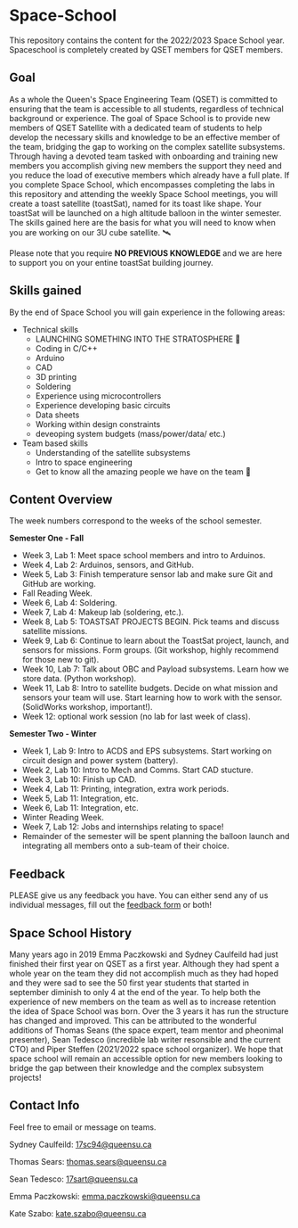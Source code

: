 # Space-School
This repository contains the content for the 2022/2023 Space School year. Spaceschool is completely created by QSET members for QSET members.

## Goal
As a whole the Queen's Space Engineering Team (QSET) is committed to ensuring that the team is accessible to all students, regardless of technical background or experience. The goal of Space School is to provide new members of QSET Satellite with a dedicated team of students to help develop the necessary skills and knowledge to be an effective member of the team, bridging the gap to working on the complex satellite subsystems. Through having a devoted team tasked with onboarding and training new members you accomplish giving new members the support they need and you reduce the load of executive members which already have a full plate. If you complete Space School, which encompasses completing the labs in this repository and attending the weekly Space School meetings, you will create a toast satellite (toastSat), named for its toast like shape. Your toastSat will be launched on a high altitude balloon in the winter semester. The skills gained here are the basis for what you will need to know when you are working on our 3U cube satellite. 🛰️


Please note that you require **NO PREVIOUS KNOWLEDGE** and we are here to support you on your entine toastSat building journey. 

## Skills gained
By the end of Space School you will gain experience in the following areas:

- Technical skills
  - LAUNCHING SOMETHING INTO THE STRATOSPHERE :rocket:
  - Coding in C/C++
  - Arduino
  - CAD
  - 3D printing
  - Soldering
  - Experience using microcontrollers
  - Experience developing basic circuits
  - Data sheets
  - Working within design constraints
  - deveoping system budgets (mass/power/data/ etc.)
- Team based skills
  - Understanding of the satellite subsystems
  - Intro to space engineering
  - Get to know all the amazing people we have on the team 🙂

## Content Overview
The week numbers correspond to the weeks of the school semester.

**Semester One - Fall** 
- Week 3, Lab 1: Meet space school members and intro to Arduinos.
- Week 4, Lab 2: Arduinos, sensors, and GitHub.
- Week 5, Lab 3: Finish temperature sensor lab and make sure Git and GitHub are working.
- Fall Reading Week.
- Week 6, Lab 4: Soldering.
- Week 7, Lab 4: Makeup lab (soldering, etc.).
- Week 8, Lab 5: TOASTSAT PROJECTS BEGIN. Pick teams and discuss satellite missions.
- Week 9, Lab 6: Continue to learn about the ToastSat project, launch, and sensors for missions. Form groups.
                 (Git workshop, highly recommend for those new to git).
- Week 10, Lab 7: Talk about OBC and Payload subsystems. Learn how we store data.
                  (Python workshop).
- Week 11, Lab 8: Intro to satellite budgets. Decide on what mission and sensors your team will use. Start learning how to work with the sensor.
                  (SolidWorks workshop, important!).
- Week 12: optional work session (no lab for last week of class).

**Semester Two - Winter** 
- Week 1, Lab 9: Intro to ACDS and EPS subsystems. Start working on circuit design and power system (battery).
- Week 2, Lab 10: Intro to Mech and Comms. Start CAD stucture.
- Week 3, Lab 10: Finish up CAD.
- Week 4, Lab 11: Printing, integration, extra work periods.
- Week 5, Lab 11: Integration, etc.
- Week 6, Lab 11: Integration, etc.
- Winter Reading Week.
- Week 7, Lab 12: Jobs and internships relating to space!
- Remainder of the semester will be spent planning the balloon launch and integrating all members onto a sub-team of their choice.


## Feedback
PLEASE give us any feedback you have.  You can either send any of us individual messages, fill out the [feedback form](https://forms.gle/ZNMfWeRQVinnbxpEA) or both!

## Space School History
Many years ago in 2019 Emma Paczkowski and Sydney Caulfeild had just finished their first year on QSET as a first year. Although they had spent a whole year on the team they did not accomplish much as they had hoped and they were sad to see the 50 first year students that started in september diminish to only 4 at the end of the year. To help both the experience of new members on the team as well as to increase retention the idea of Space School was born.  Over the 3 years it has run the structure has changed and improved.  This can be attributed to the wonderful additions of Thomas Seans (the space expert, team mentor and pheonimal presenter), Sean Tedesco (incredible lab writer resonsible and the current CTO) and Piper Steffen (2021/2022 space school organizer). We hope that space school will remain an accessible option for new members looking to bridge the gap between their knowledge and the complex subsystem projects!

## Contact Info 
Feel free to email or message on teams.

Sydney Caulfeild: 17sc94@queensu.ca

Thomas Sears: thomas.sears@queensu.ca

Sean Tedesco: 17sart@queensu.ca

Emma Paczkowski: emma.paczkowski@queensu.ca

Kate Szabo: kate.szabo@queensu.ca


